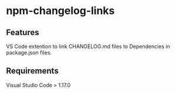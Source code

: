 # npm-changelog-links

## Features
VS Code extention to link CHANGELOG.md files to Dependencies in package.json files.

## Requirements

Visual Studio Code > 1.17.0
